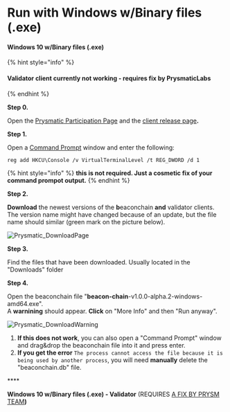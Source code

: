 # Run with Windows w/Binary files \(.exe\)

#### Windows 10 w/Binary files \(.exe\) 

{% hint style="info" %}
#### Validator client currently not working - requires fix by PrysmaticLabs
{% endhint %}

**Step 0.**

Open the [Prysmatic Participation Page](https://prylabs.net/participate) and the [client release page](https://github.com/prysmaticlabs/prysm/releases)**.**

**Step 1.**

Open a [Command Prompt](https://www.wikihow.com/Open-the-Command-Prompt-in-Windows) window and enter the following: 

`reg add HKCU\Console /v VirtualTerminalLevel /t REG_DWORD /d 1`

{% hint style="info" %}
 **this is not required. Just a cosmetic fix of your command prompot output.**
{% endhint %}



**Step 2.**

**Download** the newest versions of the **b**eaconchain **and** validator clients. The version name might have changed because of an update, but the file name should similar \(green mark on the picture below\).

![Prysmatic\_DownloadPage](https://user-images.githubusercontent.com/26490734/79451678-33b69c80-7fe7-11ea-80c8-b92c75fbb937.png)

**Step 3.**

Find the files that have been downloaded. Usually located in the "Downloads" folder

**Step 4.**

Open the beaconchain file  "**beacon-chain**-v1.0.0-alpha.2-windows-amd64.exe".   
A **warnining** should appear. **Click** on "More Info" and then "Run anyway".

![Prysmatic\_DownloadWarning](https://user-images.githubusercontent.com/26490734/79451935-a1fb5f00-7fe7-11ea-875d-f443afe24b09.png)

1. **If this does not work**, you can also open a "Command Prompt" window and drag&drop the beaconchain file into it and press enter.
2. **If you get the error** `The process cannot access the file because it is being used by another process`,  you will need **manually** delete the "beaconchain.db" file.

\*\*\*\*

**Windows 10 w/Binary files \(.exe\) - Validator** \(REQUIRES [A FIX BY PRYSM TEAM](https://github.com/prysmaticlabs/prysm/issues/5456#issue-601128068)**\)**


